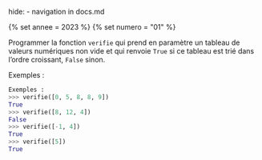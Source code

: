 hide: - navigation  in docs.md

{% set annee = 2023 %}
{% set numero = "01" %}

Programmer la fonction `verifie` qui prend en paramètre un tableau de valeurs numériques non
vide et qui renvoie `True` si ce tableau est trié dans l’ordre croissant, `False` sinon.

Exemples :

```python
Exemples :
>>> verifie([0, 5, 8, 8, 9])
True
>>> verifie([8, 12, 4])
False
>>> verifie([-1, 4])
True
>>> verifie([5])
True
```

